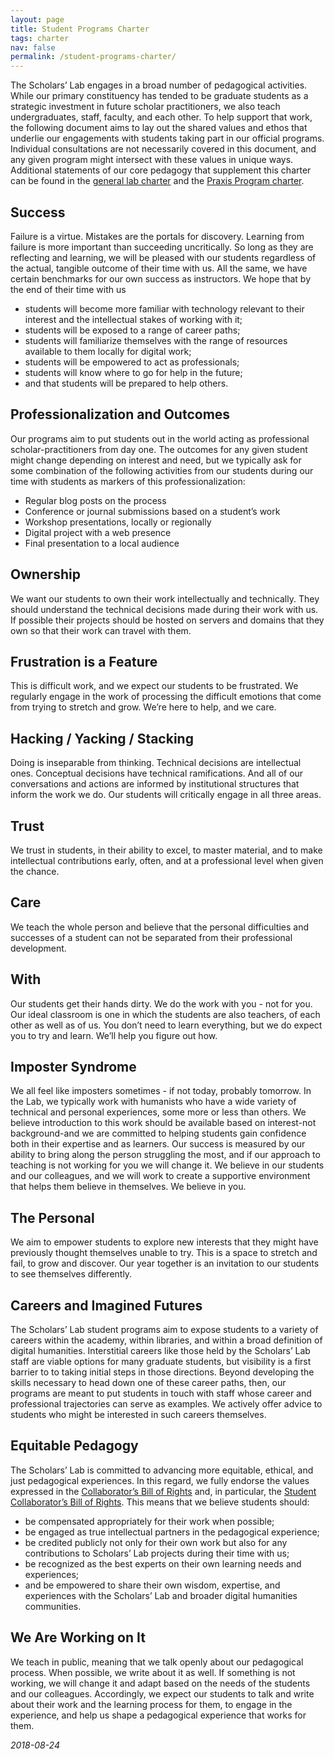 ```yaml
---
layout: page
title: Student Programs Charter
tags: charter
nav: false
permalink: /student-programs-charter/
---
```


The Scholars’ Lab engages in a broad number of pedagogical activities. While our primary constituency has tended to be graduate students as a strategic investment in future scholar practitioners, we also teach undergraduates, staff, faculty, and each other. To help support that work, the following document aims to lay out the shared values and ethos that underlie our engagements with students taking part in our official programs. Individual consultations are not necessarily covered in this document, and any given program might intersect with these values in unique ways. Additional statements of our core pedagogy that supplement this charter can be found in the [general lab charter](http://scholarslab.org/about/charter) and the [Praxis Program charter](http://praxis.scholarslab.org/praxis-program-charter/). 

## Success

Failure is a virtue. Mistakes are the portals for discovery. Learning from failure is more important than succeeding uncritically. So long as they are reflecting and learning, we will be pleased with our students regardless of the actual, tangible outcome of their time with us. All the same, we have certain benchmarks for our own success as instructors. We hope that by the end of their time with us

* students will become more familiar with technology relevant to their interest and the intellectual stakes of working with it;
* students will be exposed to a range of career paths;
* students will familiarize themselves with the range of resources available to them locally for digital work;
* students will be empowered to act as professionals;
* students will know where to go for help in the future;
* and that students will be prepared to help others.

## Professionalization and Outcomes

Our programs aim to put students out in the world acting as professional scholar-practitioners from day one. The outcomes for any given student might change depending on interest and need, but we typically ask for some combination of the following activities from our students during our time with students as markers of this professionalization:

* Regular blog posts on the process
* Conference or journal submissions based on a student’s work
* Workshop presentations, locally or regionally
* Digital project with a web presence
* Final presentation to a local audience

## Ownership

We want our students to own their work intellectually and technically. They should understand the technical decisions made during their work with us. If possible their projects should be hosted on servers and domains that they own so that their work can travel with them.

## Frustration is a Feature

This is difficult work, and we expect our students to be frustrated. We regularly engage in the work of processing the difficult emotions that come from trying to stretch and grow. We’re here to help, and we care.

## Hacking / Yacking / Stacking

Doing is inseparable from thinking. Technical decisions are intellectual ones. Conceptual decisions have technical ramifications. And all of our conversations and actions are informed by institutional structures that inform the work we do. Our students will critically engage in all three areas.
## Trust

We trust in students, in their ability to excel, to master material, and to make intellectual contributions early, often, and at a professional level when given the chance.

## Care

We teach the whole person and believe that the personal difficulties and successes of a student can not be separated from their professional development.

## With

Our students get their hands dirty. We do the work with you - not for you. Our ideal classroom is one in which the students are also teachers, of each other as well as of us. You don’t need to learn everything, but we do expect you to try and learn. We’ll help you figure out how.

## Imposter Syndrome

We all feel like imposters sometimes - if not today, probably tomorrow. In the Lab, we typically work with humanists who have a wide variety of technical and personal experiences, some more or less than others. We believe introduction to this work should be available based on interest-not background-and we are committed to helping students gain confidence both in their expertise and as learners. Our success is measured by our ability to bring along the person struggling the most, and if our approach to teaching is not working for you we will change it. We believe in our students and our colleagues, and we will work to create a supportive environment that helps them believe in themselves. We believe in you.

## The Personal

We aim to empower students to explore new interests that they might have previously thought themselves unable to try. This is a space to stretch and fail, to grow and discover. Our year together is an invitation to our students to see themselves differently.

## Careers and Imagined Futures

The Scholars’ Lab student programs aim to expose students to a variety of careers within the academy, within libraries, and within a broad definition of digital humanities. Interstitial careers like those held by the Scholars’ Lab staff are viable options for many graduate students, but visibility is a first barrier to to taking initial steps in those directions. Beyond developing the skills necessary to head down one of these career paths, then, our programs are meant to put students in touch with staff whose career and professional trajectories can serve as examples. We actively offer advice to students who might be interested in such careers themselves.

## Equitable Pedagogy

The Scholars’ Lab is committed to advancing more equitable, ethical, and just pedagogical experiences. In this regard, we fully endorse the values expressed in the [Collaborator’s Bill of Rights](http://mcpress.media-commons.org/offthetracks/part-one-models-for-collaboration-career-paths-acquiring-institutional-support-and-transformation-in-the-field/a-collaboration/collaborators%E2%80%99-bill-of-rights/) and, in particular, the [Student Collaborator’s Bill of Rights](http://cdh.ucla.edu/news/a-student-collaborators-bill-of-rights/). This means that we believe students should:

* be compensated appropriately for their work when possible;
* be engaged as true intellectual partners in the pedagogical experience;
* be credited publicly not only for their own work but also for any contributions to Scholars’ Lab projects during their time with us;
* be recognized as the best experts on their own learning needs and experiences;
* and be empowered to share their own wisdom, expertise, and experiences with the Scholars’ Lab and broader digital humanities communities.

## We Are Working on It

We teach in public, meaning that we talk openly about our pedagogical process. When possible, we write about it as well. If something is not working, we will change it and adapt based on the needs of the students and our colleagues. Accordingly, we expect our students to talk and write about their work and the learning process for them, to engage in the experience, and help us shape a pedagogical experience that works for them.

_2018-08-24_
